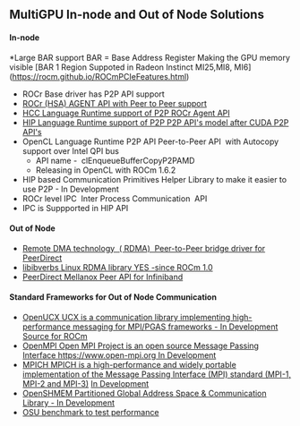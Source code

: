 

## MultiGPU In-node and Out of Node Solutions

#### In-node			

*Large BAR support BAR = Base Address Register	Making the GPU memory visible [BAR 1 Region Suppoted in Radeon Instinct MI25,MI8, MI6]	(https://rocm.github.io/ROCmPCIeFeatures.html)
* ROCr Base driver has P2P API support	
 * [ROCr (HSA) AGENT API with Peer to Peer support](http://www.hsafoundation.com/html_spec111/HSA_Library.htm#Runtime/Topics/02_Core/hsa_iterate_agents.htm%3FTocPath%3DHSA%2520Runtime%2520Programmer%25E2%2580%2599s%2520Reference%2520Manual%2520Version%25201.1.1%2520%7CChapter%25202.%2520HSA%2520Core%2520Programming%2520Guide%7C2.3%2520System%2520and%2520agent%2520information%7C2.3.1%2520System%2520and%2520agent%2520information%2520API%7C_____18)
* [HCC Language Runtime support of P2P	 ROCr Agent API](https://scchan.github.io/hcc/classhc_1_1accelerator.html#aebd49b998f9421bd032ea450cbafd247)
* [HIP Language Runtime support of P2P	P2P API's model after CUDA P2P API's](http://rocm-developer-tools.github.io/HIP/group__PeerToPeer.html)
* OpenCL Language Runtime P2P API	Peer-to-Peer API  with Autocopy support over Intel QPI bus 
  * API name -  clEnqueueBufferCopyP2PAMD 
  * Releasing in OpenCL with ROCm 1.6.2	
* HIP based Communication Primitives Helper Library to make it easier to use P2P - In Development	
* ROCr level IPC 	Inter Process Communication 	API 
 * IPC is Suppported in HIP API 

#### Out of Node			

* [Remote DMA technology  ( RDMA) 	Peer-to-Peer bridge driver for PeerDirect](https://github.com/RadeonOpenCompute/ROCnRDMA)
* [libibverbs	Linux RDMA library	YES -since ROCm 1.0](https://github.com/RadeonOpenCompute/ROCnRDMA)
* [PeerDirect	Mellanox Peer API for Infiniband](https://community.mellanox.com/docs/DOC-2486)

#### Standard Frameworks for Out of Node Communication			

* [OpenUCX	UCX is a communication library implementing high-performance messaging for MPI/PGAS frameworks - 	In Development](http://www.openucx.org.) [Source for ROCm](https://github.com/openucx/ucx/tree/master/src/uct/rocm)
* [OpenMPI	Open MPI Project is an open source Message Passing Interface https://www.open-mpi.org	In Development](https://github.com/openucx/ucx/wiki/OpenMPI-and-OpenSHMEM-installation-with-UCX)
* [ MPICH	MPICH is a high-performance and widely portable implementation of the Message Passing Interface (MPI) standard (MPI-1, MPI-2 and MPI-3)](https://www.mpich.org/about/overview/)	 [In Development](https://www.mpich.org/2016/08/30/mpich-3-3a1-released/)
* [OpenSHMEM	Partitioned Global Address Space & Communication Library - 	In Development](https://github.com/openucx/ucx/wiki/OpenMPI-and-OpenSHMEM-installation-with-UCX)
* [OSU benchmark to test performance](https://github.com/ROCm-Developer-Tools/OSU_Microbenchmarks)
